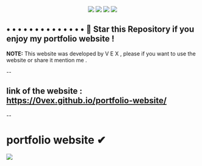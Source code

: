 <p align="center">
  <img src="https://img.shields.io/github/languages/top/0VEX/portfolio-website?style=flat-square">
  <img src="https://img.shields.io/github/last-commit/0VEX/portfolio-website?style=flat-square">
  <img src="https://img.shields.io/github/stars/0VEX/portfolio-website?color=%23daff00&label=Stars&style=flat-square">
  <img src="https://img.shields.io/github/forks/0VEX/portfolio-website?color=%23daff00&label=Forks&style=flat-square">
</p>

## • • • • • • • • • • • • • • 🌟 Star this Repository if you enjoy my portfolio website !

**NOTE:** This website was developed by V E X , please if you want to use the website or share it mention me .

--
## link of the website : https://0vex.github.io/portfolio-website/
--


# portfolio website ✔

  <p align="left"><img src="https://cdn.discordapp.com/attachments/955445491221528617/994316715167059999/unknown.png?size=4096">

